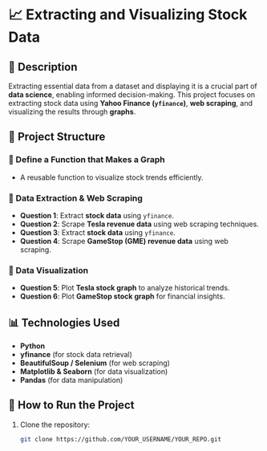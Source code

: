 # 📈 Extracting and Visualizing Stock Data  

## 📝 Description  
Extracting essential data from a dataset and displaying it is a crucial part of **data science**, enabling informed decision-making. This project focuses on extracting stock data using **Yahoo Finance (`yfinance`)**, **web scraping**, and visualizing the results through **graphs**.  

## 📌 Project Structure  

### 🔹 Define a Function that Makes a Graph  
- A reusable function to visualize stock trends efficiently.  

### 🔹 Data Extraction & Web Scraping  
- **Question 1**: Extract **stock data** using `yfinance`.  
- **Question 2**: Scrape **Tesla revenue data** using web scraping techniques.  
- **Question 3**: Extract **stock data** using `yfinance`.  
- **Question 4**: Scrape **GameStop (GME) revenue data** using web scraping.  

### 🔹 Data Visualization  
- **Question 5**: Plot **Tesla stock graph** to analyze historical trends.  
- **Question 6**: Plot **GameStop stock graph** for financial insights.  

## 📊 Technologies Used  
- **Python**  
- **yfinance** (for stock data retrieval)  
- **BeautifulSoup / Selenium** (for web scraping)  
- **Matplotlib & Seaborn** (for data visualization)  
- **Pandas** (for data manipulation)  

## 🚀 How to Run the Project  
1. Clone the repository:  
   ```bash
   git clone https://github.com/YOUR_USERNAME/YOUR_REPO.git
